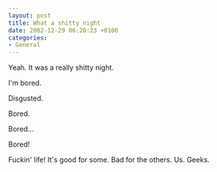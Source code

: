 ```yaml
---
layout: post
title: What a shitty night
date: 2002-12-29 06:20:23 +0100
categories:
- General
---
```

Yeah. It was a really shitty night.

I'm bored.

Disgusted.

Bored.

Bored...

Bored!

Fuckin' life! It's good for some. Bad for the others. Us. Geeks.
